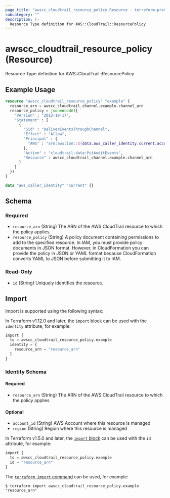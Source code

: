 ```yaml
---
page_title: "awscc_cloudtrail_resource_policy Resource - terraform-provider-awscc"
subcategory: ""
description: |-
  Resource Type definition for AWS::CloudTrail::ResourcePolicy
---
```


# awscc_cloudtrail_resource_policy (Resource)

Resource Type definition for AWS::CloudTrail::ResourcePolicy

## Example Usage

```terraform
resource "awscc_cloudtrail_resource_policy" "example" {
  resource_arn = awscc_cloudtrail_channel.example.channel_arn
  resource_policy = jsonencode({
    "Version" : "2012-10-17",
    "Statement" : [
      {
        "Sid" : "DeliverEventsThroughChannel",
        "Effect" : "Allow",
        "Principal" : {
          "AWS" : "arn:aws:iam::${data.aws_caller_identity.current.account_id}:root"
        },
        "Action" : "cloudtrail-data:PutAuditEvents",
        "Resource" : awscc_cloudtrail_channel.example.channel_arn
      }
    ]
  })
}

data "aws_caller_identity" "current" {}
```

<!-- schema generated by tfplugindocs -->
## Schema

### Required

- `resource_arn` (String) The ARN of the AWS CloudTrail resource to which the policy applies.
- `resource_policy` (String) A policy document containing permissions to add to the specified resource. In IAM, you must provide policy documents in JSON format. However, in CloudFormation you can provide the policy in JSON or YAML format because CloudFormation converts YAML to JSON before submitting it to IAM.

### Read-Only

- `id` (String) Uniquely identifies the resource.

## Import

Import is supported using the following syntax:

In Terraform v1.12.0 and later, the [`import` block](https://developer.hashicorp.com/terraform/language/import) can be used with the `identity` attribute, for example:

```terraform
import {
  to = awscc_cloudtrail_resource_policy.example
  identity = {
    resource_arn = "resource_arn"
  }
}
```

<!-- schema generated by tfplugindocs -->
### Identity Schema

#### Required

- `resource_arn` (String) The ARN of the AWS CloudTrail resource to which the policy applies

#### Optional

- `account_id` (String) AWS Account where this resource is managed
- `region` (String) Region where this resource is managed

In Terraform v1.5.0 and later, the [`import` block](https://developer.hashicorp.com/terraform/language/import) can be used with the `id` attribute, for example:

```terraform
import {
  to = awscc_cloudtrail_resource_policy.example
  id = "resource_arn"
}
```

The [`terraform import` command](https://developer.hashicorp.com/terraform/cli/commands/import) can be used, for example:

```shell
$ terraform import awscc_cloudtrail_resource_policy.example "resource_arn"
```